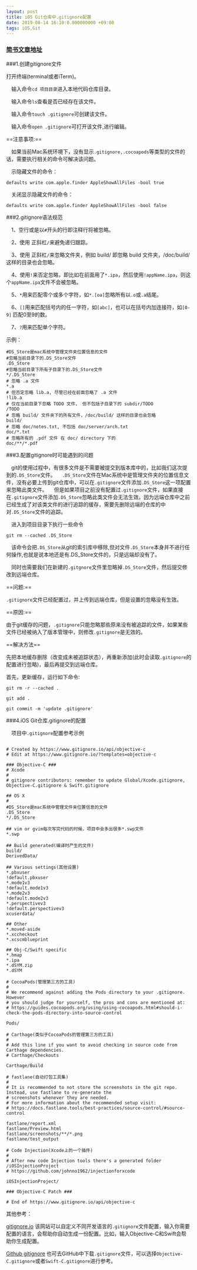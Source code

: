 ```yaml
---
layout: post
title: iOS Git仓库中.gitignore配置
date: 2019-08-14 16:10:0.000000000 +09:00
tags: iOS,Git
---
```


### [简书文章地址](https://www.jianshu.com/p/314bc8f1d9d0)

###1.创建gitignore文件

打开终端(terminal或者iTerm)。

&emsp;输入命令`cd 项目目录`进入本地代码仓库目录。

&emsp;输入命令`ls`查看是否已经存在该文件。

&emsp;输入命令`touch .gitignore`可创建该文件。

&emsp;输入命令`open .gitignore`可打开该文件,进行编辑。


==注意事项:==

&emsp;如果当前Mac系统环境下，没有显示`.gitignore,.cocoapods`等类型的文件的话，需要执行相关的命令可解决该问题。

&emsp;示隐藏文件的命令：

`defaults write com.apple.finder AppleShowAllFiles -bool true`

&emsp;关闭显示隐藏文件的命令：

`defaults write com.apple.finder AppleShowAllFiles -bool false`


###2.gitignore语法规范

&emsp;1、空行或是以`#`开头的行即注释行将被忽略。

&emsp;2、使用 正斜杠`/`来避免递归跟踪。

&emsp;3、使用 正斜杠`/`来忽略文件夹，例如 build/ 即忽略 build 文件夹，/doc/build/ 这样的目录也会忽略。

&emsp;4、使用`!`来否定忽略，即比如在前面用了`*.ipa`，然后使用`!appName.ipa`，则这个`appName.ipa`文件不会被忽略。

&emsp;5、`*`用来匹配零个或多个字符，如`*.[oa]`忽略所有以`.o`或`.a`结尾。

&emsp;6、`[]`用来匹配括号内的任一字符，如`[abc]`，也可以在括号内加连接符，如`[0-9]` 匹配0至9的数。

&emsp;7、`?`用来匹配单个字符。


示例：

```
#DS_Store是mac系统中管理文件夹位置信息的文件
#忽略当前目录下的.DS_Store文件
.DS_Store
#忽略当前目录下所有子目录下的.DS_Store文件
*/.DS_Store
# 忽略 .a 文件
*.a
# 但否定忽略 lib.a, 尽管已经在前面忽略了 .a 文件
!lib.a
# 仅在当前目录下忽略 TODO 文件， 但不包括子目录下的 subdir/TODO
/TODO
# 忽略 build/ 文件夹下的所有文件，/doc/build/ 这样的目录也会忽略
build/
# 忽略 doc/notes.txt, 不包括 doc/server/arch.txt
doc/*.txt
# 忽略所有的 .pdf 文件 在 doc/ directory 下的
doc/**/*.pdf
```


###3.配置gitignore时可能遇到的问题

&emsp;git的使用过程中，有很多文件是不需要被提交到版本库中的，比如我们这次提到的`.DS_Store`文件。
&emsp;`.DS_Store`文件在Mac系统中是管理文件夹的位置信息文件，没有必要上传到git仓库中，可以在`.gitignore`文件添加`.DS_Store`这一项配置来忽略此类文件。
&emsp;但是如果项目之前没有配置过`.gitignore`文件，如果直接在`.gitignore`文件添加`.DS_Store`忽略此类文件会无法生效。因为远端仓库中之前已经生成了对该类文件的进行追踪的缓存，需要先删除远端的仓库的中对`.DS_Store`文件的追踪。

&emsp;进入到项目目录下执行一些命令
```
git rm --cached .DS_Store
```
&emsp;该命令会把`.DS_Store`从git的索引库中移除,但对文件`.DS_Store`本身并不进行任何操作,也就是说本地还是有.DS_Store文件的，只是远端却没有了。

&emsp;同时也需要我们在新建的`.gitgnore`文件里忽略掉`.DS_Store`文件，然后提交修改到远端仓库。

==问题:==

`.gitignore`文件已经配置过，并上传到远端仓库，但是设置的忽略没有生效。

==原因:==

由于git缓存的问题，`.gitignore`只能忽略那些原来没有被追踪的文件，如果某些文件已经被纳入了版本管理中，则修改`.gitignore`是无效的。

==解决方法==

先把本地缓存删除（改变成未被追踪状态），再重新添加(此时会读取`.gitignore`的配置进行忽略)，最后再提交到远端仓库。

首先，更新缓存，运行如下命令:

```
git rm -r --cached .

git add .

git commit -m 'update .gitignore'
```

###4.iOS Git仓库.gitignore的配置

&emsp;项目中`.gitignore`配置参考示例

```

# Created by https://www.gitignore.io/api/objective-c
# Edit at https://www.gitignore.io/?templates=objective-c

### Objective-C ###
# Xcode
#
# gitignore contributors: remember to update Global/Xcode.gitignore, Objective-C.gitignore & Swift.gitignore

## OS X
#
#DS_Store是mac系统中管理文件夹位置信息的文件
.DS_Store
*/.DS_Store

## vim or gvim每次写完代码的时候，项目中会多出很多*.swp文件
*.swp

## Build generated(编译时产生的文件)
build/
DerivedData/

## Various settings(其他设置)
*.pbxuser
!default.pbxuser
*.mode1v3
!default.mode1v3
*.mode2v3
!default.mode2v3
*.perspectivev3
!default.perspectivev3
xcuserdata/

## Other
*.moved-aside
*.xccheckout
*.xcscmblueprint

## Obj-C/Swift specific
*.hmap
*.ipa
*.dSYM.zip
*.dSYM

# CocoaPods(管理第三方的工具)
#
# We recommend against adding the Pods directory to your .gitignore. However
# you should judge for yourself, the pros and cons are mentioned at:
# https://guides.cocoapods.org/using/using-cocoapods.html#should-i-check-the-pods-directory-into-source-control

Pods/

# Carthage(类似于CocoaPods的管理第三方的工具)
#
# Add this line if you want to avoid checking in source code from Carthage dependencies.
# Carthage/Checkouts

Carthage/Build

# fastlane(自动打包工具集)
#
# It is recommended to not store the screenshots in the git repo. Instead, use fastlane to re-generate the
# screenshots whenever they are needed.
# For more information about the recommended setup visit:
# https://docs.fastlane.tools/best-practices/source-control/#source-control

fastlane/report.xml
fastlane/Preview.html
fastlane/screenshots/**/*.png
fastlane/test_output

# Code Injection(Xcode上的一个插件)
#
# After new code Injection tools there's a generated folder /iOSInjectionProject
# https://github.com/johnno1962/injectionforxcode

iOSInjectionProject/

### Objective-C Patch ###

# End of https://www.gitignore.io/api/objective-c
```

其他参考：

[gitignore.io](https://www.gitignore.io)
该网站可以自定义不同开发语言的`.gitignore`文件配置，输入你需要配置的语言，会帮助你自动生成一份配置。比如，输入Objective-C和Swift会帮助你生成配置。

[Github gitignore](https://github.com/github/gitignore)
也可去GitHub中下载`.gitignore`文件，可以选择`Objective-C.gitignore`或者`Swift-C.gitignore`进行参考。



